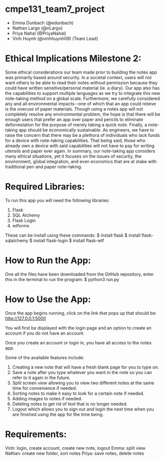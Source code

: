 # cmpe131_team7_project
- Emma Dunbach (@edunbach)
- Nathan Largo (@nLargo)
- Priya Nahal (@PriyaNahal)
- Vinh Huynh (@vinhhuynh09) (Team Lead)

# Ethical Implications Milestone 2:
Some ethical considerations our team made prior to building the notes app was primarily based around security. In a societal context, users will not want others to be able to read their notes without permission because they could have written sensitive/personal material (ie. a diary). Our app also has the capabilities to support multiple languages as we try to integrate this new note-taking method on a global scale. Furthermore, we carefully considered any and all environmental impacts--one of which that an app could relieve is the overuse of paper materials. Though using a notes app will not completely resolve any environmental problem, the hope is that there will be enough users that prefer an app over paper and pencils to eliminate deforrestation for the purpose of merely taking a quick note. Finally, a note-taking app should be economically sustainable. As engineers, we have to raise the concern that there may be a plethora of individuals who lack funds for a device with note-taking capabilities. That being said, those who already own a device with said capabilities will not have to pay for writing utensils and paper ever again. In summary, our note-taking app considers many ethical situations, yet it focuses on the issues of security, the environment, global integration, and even economics that are at stake with traditional pen and paper note-taking.

# Required Libraries:
To run this app you will need the following libraries:
1. Flask
2. SQL Alchemy
3. Flask Login
4. wtforms

These can be install using these commands:
$ install flask
$ install flask-sqlalchemy
$ install flask-login
$ install flask-wtf

# How to Run the App:
One all the files have been downloaded from the GitHub repository, enter this in the terminal to run the program:
$ python3 run.py

# How to Use the App:
Once the app begins running, click on the link that pops up that should be: http://127.0.0.1:5000

You will first be displayed with the login page and an option to create an account if you do not have an account.

Once you create an account or login in, you have all access to the notes app.

Some of the available features include:
1. Creating a new note that will have a fresh blank page for you to type on.
2. Save a note after you type whatever you want in the note so you can refer to it again in the future.
3. Split screen view allowing you to view two different notes at the same time for convenience if needed.
4. Sorting notes to make it easy to look for a certain note if needed.
5. Adding images to notes if needed.
6. Deleting notes to get rid of text that is no longer needed.
7. Logout which allows you to sign out and login the next time when you are finished using the app for the time being.

# Requirements:

Vinh: login, create account, create new note, logout
Emma: split view
Nathan: create new folder, sort notes
Priya: save notes, delete notes 
